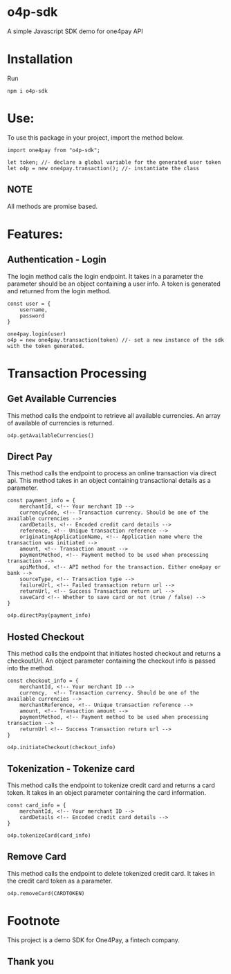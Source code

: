 ﻿# o4p-sdk
A simple Javascript SDK demo for one4pay API

# Installation
Run  
```
npm i o4p-sdk
```

# Use:
To use this package in your project, import the method below.
```
import one4pay from "o4p-sdk";

let token; //- declare a global variable for the generated user token
let o4p = new one4pay.transaction(); //- instantiate the class
```
## NOTE
All methods are promise based.

# Features:

## Authentication - Login
The login method calls the login endpoint. It takes in a parameter the parameter should be an object containing a user info. A token is generated and returned from the login method.

```
const user = {
    username,
    password
}

one4pay.login(user)
o4p = new one4pay.transaction(token) //- set a new instance of the sdk with the token generated.
```

# Transaction Processing

## Get Available Currencies
This method calls the endpoint to retrieve all available currencies. An array of available of currencies is returned.

```
o4p.getAvailableCurrencies()
```

## Direct Pay
This method calls the endpoint to process an online transaction via direct api. This method takes in an object containing transactional details as a parameter.

```
const payment_info = {
    merchantId, <!-- Your merchant ID -->
    currencyCode, <!-- Transaction currency. Should be one of the available currencies -->
    cardDetails, <!-- Encoded credit card details -->
    reference, <!-- Unique transaction reference -->
    originatingApplicationName, <!-- Application name where the transaction was initiated -->
    amount, <!-- Transaction amount -->
    paymentMethod, <!-- Payment method to be used when processing transaction -->
    apiMethod, <!-- API method for the transaction. Either one4pay or bank -->
    sourceType, <!-- Transaction type -->
    failureUrl, <!-- Failed transaction return url -->
    returnUrl, <!-- Success Transaction return url -->
    saveCard <!-- Whether to save card or not (true / false) -->
}

o4p.directPay(payment_info)
```

## Hosted Checkout
This method calls the endpoint that initiates hosted checkout and returns a checkoutUrl. An object parameter containing the checkout info is passed into the method.

```
const checkout_info = {
    merchantId, <!-- Your merchant ID -->
    currency,  <!-- Transaction currency. Should be one of the available currencies -->
    merchantReference, <!-- Unique transaction reference -->
    amount, <!-- Transaction amount -->
    paymentMethod, <!-- Payment method to be used when processing transaction -->
    returnUrl <!-- Success Transaction return url -->
}

o4p.initiateCheckout(checkout_info)
```

## Tokenization - Tokenize card
This method calls the endpoint to tokenize credit card and returns a card token. It takes in an object parameter containing the card information.

```
const card_info = {
    merchantId, <!-- Your merchant ID -->
    cardDetails <!-- Encoded credit card details -->
}

o4p.tokenizeCard(card_info)
```

## Remove Card
This method calls the endpoint to delete tokenized credit card. It takes in the credit card token as a parameter.

```
o4p.removeCard(CARDTOKEN)
```

# Footnote
This project is a demo SDK for One4Pay, a fintech company.

## Thank you